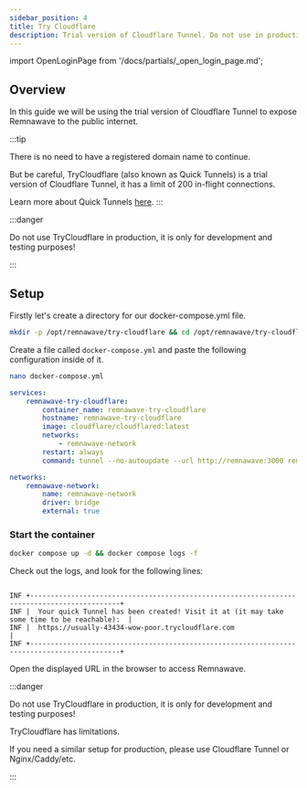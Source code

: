 ```yaml
---
sidebar_position: 4
title: Try Cloudflare
description: Trial version of Cloudflare Tunnel. Do not use in production!
---
```


import OpenLoginPage from '/docs/partials/\_open_login_page.md';

## Overview

In this guide we will be using the trial version of Cloudflare Tunnel to expose Remnawave to the public internet.

:::tip

There is no need to have a registered domain name to continue.

But be careful, TryCloudflare (also known as Quick Tunnels) is a trial version of Cloudflare Tunnel, it has a limit of 200 in-flight connections.

Learn more about Quick Tunnels [here](https://developers.cloudflare.com/cloudflare-one/connections/connect-networks/do-more-with-tunnels/trycloudflare/).
:::

:::danger

Do not use TryCloudflare in production, it is only for development and testing purposes!

:::

## Setup

Firstly let's create a directory for our docker-compose.yml file.

```bash
mkdir -p /opt/remnawave/try-cloudflare && cd /opt/remnawave/try-cloudflare
```

Create a file called `docker-compose.yml` and paste the following configuration inside of it.

```bash
nano docker-compose.yml
```

```yaml title="docker-compose.yml"
services:
    remnawave-try-cloudflare:
        container_name: remnawave-try-cloudflare
        hostname: remnawave-try-cloudflare
        image: cloudflare/cloudflared:latest
        networks:
            - remnawave-network
        restart: always
        command: tunnel --no-autoupdate --url http://remnawave:3000 remnawave-cf

networks:
    remnawave-network:
        name: remnawave-network
        driver: bridge
        external: true
```

### Start the container

```bash
docker compose up -d && docker compose logs -f
```

Check out the logs, and look for the following lines:

```

INF +--------------------------------------------------------------------------------------------+
INF |  Your quick Tunnel has been created! Visit it at (it may take some time to be reachable):  |
INF |  https://usually-43434-wow-poor.trycloudflare.com                                |
INF +--------------------------------------------------------------------------------------------+
```

Open the displayed URL in the browser to access Remnawave.

:::danger

Do not use TryCloudflare in production, it is only for development and testing purposes!

TryCloudflare has limitations.

If you need a similar setup for production, please use Cloudflare Tunnel or Nginx/Caddy/etc.

:::

<OpenLoginPage />
